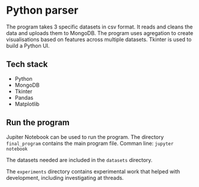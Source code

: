 # Python parser
The program takes 3 specific datasets in csv format. It reads and cleans the data and uploads them to MongoDB.
The program uses agregation to create visualisations based on features across multiple datasets. Tkinter is used to build a Python UI.

## Tech stack
* Python
* MongoDB
* Tkinter
* Pandas
* Matplotlib

## Run the program
Jupiter Notebook can be used to run the program. The directory `final_program` contains the main program file. Comman line: `jupyter notebook`

The datasets needed are included in the `datasets` directory.

The `experiments` directory contains experimental work that helped with development, including investigating at threads.
